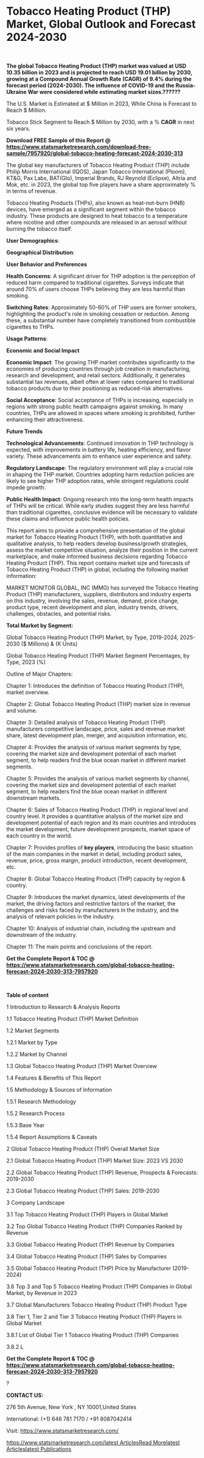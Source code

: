 <h1>Tobacco Heating Product (THP) Market, Global Outlook and Forecast 2024-2030</h1><br/><p><strong>The global Tobacco Heating Product (THP) market was valued at USD 10.35 billion in 2023 and is projected to reach USD 19.01 billion by 2030, growing at a Compound Annual Growth Rate (<strong>CAGR</strong>) of 9.4% during the forecast period (2024-2030). The influence of COVID-19 and the Russia-Ukraine War were considered while estimating market sizes.??????</strong></p>
 
 
 
 <p>The U.S. Market is Estimated at $ Million in 2023, While China is Forecast to Reach $ Million.</p>
 
 
 
 <p>Tobacco Stick Segment to Reach $ Million by 2030, with a % <strong>CAGR</strong> in next six years.</p>
 
 
 
 <p><strong>Download FREE Sample of this Report @ <a href="https://www.statsmarketresearch.com/download-free-sample/7957920/global-tobacco-heating-forecast-2024-2030-313">https://www.statsmarketresearch.com/download-free-sample/7957920/global-tobacco-heating-forecast-2024-2030-313</a></strong></p>
 
 
 
 <p>The global key manufacturers of Tobacco Heating Product (THP) include Philip Morris International (IQOS), Japan Tobacco International (Ploom), KT&G, Pax Labs, BAT(Glo), Imperial Brands, RJ Reynold (Eclipse), Altria and Mok, etc. in 2023, the global top five players have a share approximately % in terms of revenue.</p>
 
 
 
 <p>Tobacco Heating Products (THPs), also known as heat-not-burn (HNB) devices, have emerged as a significant segment within the tobacco industry. These products are designed to heat tobacco to a temperature where nicotine and other compounds are released in an aerosol without burning the tobacco itself.</p>
 
 
 
 <p><strong>User Demographics</strong>:</p>
 
 
 
 <p><strong>Geographical Distribution</strong>:</p>
 
 
 
 <p><strong>User Behavior and Preferences</strong></p>
 
 
 
 <p><strong>Health Concerns</strong>: A significant driver for THP adoption is the perception of reduced harm compared to traditional cigarettes. Surveys indicate that around 70% of users choose THPs believing they are less harmful than smoking.</p>
 
 
 
 <p><strong>Switching Rates</strong>: Approximately 50-60% of THP users are former smokers, highlighting the product&#39;s role in smoking cessation or reduction. Among these, a substantial number have completely transitioned from combustible cigarettes to THPs.</p>
 
 
 
 <p><strong>Usage Patterns</strong>:</p>
 
 
 
 <p><strong>Economic and Social Impact</strong></p>
 
 
 
 <p><strong>Economic Impact</strong>: The growing THP market contributes significantly to the economies of producing countries through job creation in manufacturing, research and development, and retail sectors. Additionally, it generates substantial tax revenues, albeit often at lower rates compared to traditional tobacco products due to their positioning as reduced-risk alternatives.</p>
 
 
 
 <p><strong>Social Acceptance</strong>: Social acceptance of THPs is increasing, especially in regions with strong public health campaigns against smoking. In many countries, THPs are allowed in spaces where smoking is prohibited, further enhancing their attractiveness.</p>
 
 
 
 <p><strong>Future Trends</strong></p>
 
 
 
 <p><strong>Technological Advancements</strong>: Continued innovation in THP technology is expected, with improvements in battery life, heating efficiency, and flavor variety. These advancements aim to enhance user experience and safety.</p>
 
 
 
 <p><strong>Regulatory Landscape</strong>: The regulatory environment will play a crucial role in shaping the THP market. Countries adopting harm reduction policies are likely to see higher THP adoption rates, while stringent regulations could impede growth.</p>
 
 
 
 <p><strong>Public Health Impact</strong>: Ongoing research into the long-term health impacts of THPs will be critical. While early studies suggest they are less harmful than traditional cigarettes, conclusive evidence will be necessary to validate these claims and influence public health policies.</p>
 
 
 
 <p>This report aims to provide a comprehensive presentation of the global market for Tobacco Heating Product (THP), with both quantitative and qualitative analysis, to help readers develop business/growth strategies, assess the market competitive situation, analyze their position in the current marketplace, and make informed business decisions regarding Tobacco Heating Product (THP). This report contains market size and forecasts of Tobacco Heating Product (THP) in global, including the following market information:</p>
 
 
 
 <p>MARKET MONITOR GLOBAL, INC (MMG) has surveyed the Tobacco Heating Product (THP) manufacturers, suppliers, distributors and industry experts on this industry, involving the sales, revenue, demand, price change, product type, recent development and plan, industry trends, drivers, challenges, obstacles, and potential risks.</p>
 
 
 
 <p><strong>Total Market by Segment:</strong></p>
 
 
 
 <p>Global Tobacco Heating Product (THP) Market, by Type, 2019-2024, 2025-2030 ($ Millions) & (K Units)</p>
 
 
 
 <p>Global Tobacco Heating Product (THP) Market Segment Percentages, by Type, 2023 (%)</p>
 
 
 
 <p>Outline of Major Chapters:</p>
 
 
 
 <p>Chapter 1: Introduces the definition of Tobacco Heating Product (THP), market overview.</p>
 
 
 
 <p>Chapter 2: Global Tobacco Heating Product (THP) market size in revenue and volume.</p>
 
 
 
 <p>Chapter 3: Detailed analysis of Tobacco Heating Product (THP) manufacturers competitive landscape, price, sales and revenue market share, latest development plan, merger, and acquisition information, etc.</p>
 
 
 
 <p>Chapter 4: Provides the analysis of various market segments by type, covering the market size and development potential of each market segment, to help readers find the blue ocean market in different market segments.</p>
 
 
 
 <p>Chapter 5: Provides the analysis of various market segments by channel, covering the market size and development potential of each market segment, to help readers find the blue ocean market in different downstream markets.</p>
 
 
 
 <p>Chapter 6: Sales of Tobacco Heating Product (THP) in regional level and country level. It provides a quantitative analysis of the market size and development potential of each region and its main countries and introduces the market development, future development prospects, market space of each country in the world.</p>
 
 
 
 <p>Chapter 7: Provides profiles of <strong>key players</strong>, introducing the basic situation of the main companies in the market in detail, including product sales, revenue, price, gross margin, product introduction, recent development, etc.</p>
 
 
 
 <p>Chapter 8: Global Tobacco Heating Product (THP) capacity by region & country.</p>
 
 
 
 <p>Chapter 9: Introduces the market dynamics, latest developments of the market, the driving factors and restrictive factors of the market, the challenges and risks faced by manufacturers in the industry, and the analysis of relevant policies in the industry.</p>
 
 
 
 <p>Chapter 10: Analysis of industrial chain, including the upstream and downstream of the industry.</p>
 
 
 
 <p>Chapter 11: The main points and conclusions of the report.</p>
 
 
 
 <div><b>Get the Complete Report & TOC @ <a href="https://www.statsmarketresearch.com/global-tobacco-heating-forecast-2024-2030-313-7957920">https://www.statsmarketresearch.com/global-tobacco-heating-forecast-2024-2030-313-7957920</a></b></div>
 
 
 
 <p><br />
 
 <b>Table of content</b></p>
 
 
 
 <p>1 Introduction to Research & Analysis Reports<br />
 
 1.1 Tobacco Heating Product (THP) Market Definition<br />
 
 1.2 Market Segments<br />
 
 1.2.1 Market by Type<br />
 
 1.2.2 Market by Channel<br />
 
 1.3 Global Tobacco Heating Product (THP) Market Overview<br />
 
 1.4 Features & Benefits of This Report<br />
 
 1.5 Methodology & Sources of Information<br />
 
 1.5.1 Research Methodology<br />
 
 1.5.2 Research Process<br />
 
 1.5.3 Base Year<br />
 
 1.5.4 Report Assumptions & Caveats<br />
 
 2 Global Tobacco Heating Product (THP) Overall Market Size<br />
 
 2.1 Global Tobacco Heating Product (THP) Market Size: 2023 VS 2030<br />
 
 2.2 Global Tobacco Heating Product (THP) Revenue, Prospects & Forecasts: 2019-2030<br />
 
 2.3 Global Tobacco Heating Product (THP) Sales: 2019-2030<br />
 
 3 Company Landscape<br />
 
 3.1 Top Tobacco Heating Product (THP) Players in Global Market<br />
 
 3.2 Top Global Tobacco Heating Product (THP) Companies Ranked by Revenue<br />
 
 3.3 Global Tobacco Heating Product (THP) Revenue by Companies<br />
 
 3.4 Global Tobacco Heating Product (THP) Sales by Companies<br />
 
 3.5 Global Tobacco Heating Product (THP) Price by Manufacturer (2019-2024)<br />
 
 3.6 Top 3 and Top 5 Tobacco Heating Product (THP) Companies in Global Market, by Revenue in 2023<br />
 
 3.7 Global Manufacturers Tobacco Heating Product (THP) Product Type<br />
 
 3.8 Tier 1, Tier 2 and Tier 3 Tobacco Heating Product (THP) Players in Global Market<br />
 
 3.8.1 List of Global Tier 1 Tobacco Heating Product (THP) Companies<br />
 
 3.8.2 L</p>
 
 
 
 <div><b>Get the Complete Report & TOC @ <a href="https://www.statsmarketresearch.com/global-tobacco-heating-forecast-2024-2030-313-7957920">https://www.statsmarketresearch.com/global-tobacco-heating-forecast-2024-2030-313-7957920</a></b></div>
 
 
 
 <p>? </p>
 
 
 
 <p><b>CONTACT US:</b><br />
 
 276 5th Avenue, New York , NY 10001,United States<br />
 
 International: (+1) 646 781 7170 / +91 8087042414<br />
 
 Visit: <a href="https://www.statsmarketresearch.com/">https://www.statsmarketresearch.com/</a><br />
 
 <a href="https://gyeongbokgung.com">https://www.statsmarketresearch.com/</a><a href="https://hallyeomaritime.com">latest Articles</a><a href="https://jingwansa.com">Read More</a><a href="https://nguoiviet.jp/">latest Articles</a><a href="https://www.intelmarketresearch.com/">latest Publications</a></p>